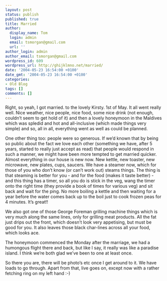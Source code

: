 ```yaml
---
layout: post
status: publish
published: true
title: Married
author:
  display_name: Tom
  login: admin
  email: tsmorgan@gmail.com
  url: ''
author_login: admin
author_email: tsmorgan@gmail.com
wordpress_id: 609
wordpress_url: http://ghijklmno.net/married/
date: '2004-05-23 16:54:00 +0100'
date_gmt: '2004-05-23 16:54:00 +0100'
categories:
- Old Blog
tags: []
comments: []
---
```

<p>Right, so yeah, I got married. to the lovely Kirsty. 1st of May. It all went really well. Nice weather, nice people, nice food, some nice drink (not enough, couldn&#8217;t seem to get hold of it) and then a lovely honeymoon in the Maldives which was spledid and hot and all-inclusive (which made things very simple) and so, all in all, everything went as well as could be planned.</p>

<p>One other thing too: people were so generous. If we&#8217;d known that by being so public about the fact we love each other (something we have, after 5 years, started to really just accept as read) that people would respond in such a manner, we might have been more tempted to get married quicker. Almost everything in our house is new now. New kettle, new toaster, new microwave, new plates, cups, saucers. We have a steamer now, which for those of you who don&#8217;t know (or can&#8217;t work out) steams things. The thing is that steaming is better for you - and for the food (makes it taste better) - and this thing has a timer, so all you do is stick in the veg, wang the timer onto the right time (they provide a book of times for various veg) and sit back and wait for the ping. No more boiling a kettle and then waiting for a year before the water comes back up to the boil just to cook frozen peas for 4 minutes. It&#8217;s great!!</p>

<p>We also got one of those George Foreman grilling machine things which is very much along the same lines, only for grilling meat products. All the fat just drips out the front, which doesn&#8217;t look very appetising, but must be good for you. It also leaves those black char-lines across all your food, which looks ace.</p>

<p>The honeymoon commenced the Monday after the marriage, we had a humongous flight there and back, but like I say, it really was like a paradise island. I think we&#8217;re both glad we&#8217;ve been to one at least once.</p>

<p>So there you are, there will be photo&#8217;s etc once I get around to it. We have loads to go through. Apart from that, live goes on, except now with a rather fetching ring on my left hand :-)</p>

